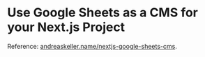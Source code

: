 # Use Google Sheets as a CMS for your Next.js Project

Reference:
[andreaskeller.name/nextjs-google-sheets-cms](https://andreaskeller.name/blog/nextjs-google-sheets-cms).
